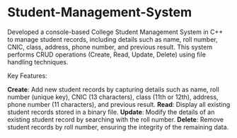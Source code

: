 # Student-Management-System
Developed a console-based College Student Management System in C++ to manage student records, including details such as name, roll number, CNIC, class, address, phone number, and previous result. This system performs CRUD operations (Create, Read, Update, Delete) using file handling techniques.

Key Features:

**Create**: Add new student records by capturing details such as name, roll number (unique key), CNIC (13 characters), class (11th or 12th), address, phone number (11 characters), and previous result.
**Read**: Display all existing student records stored in a binary file.
**Update**: Modify the details of an existing student record by searching with the roll number.
**Delete**: Remove student records by roll number, ensuring the integrity of the remaining data.
